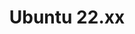 ---
title: Ubuntu 22.xx
hide_table_of_contents: false
hide_title: false
keywords:
    - os
    - linux
    - ubuntu
    - 22
tags: [os,linux,ubuntu,systeme,exploitation,22]
id: 1
---